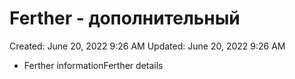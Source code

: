 # Ferther - дополнительный

Created: June 20, 2022 9:26 AM
Updated: June 20, 2022 9:26 AM

- Ferther informationFerther details